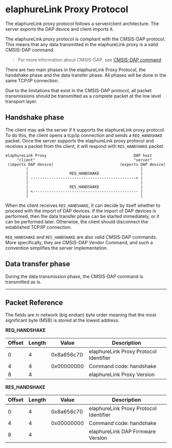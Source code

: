 # elaphureLink Proxy Protocol

The elaphureLink proxy protocol follows a server/client architecture. The server exports the DAP device and client imports it.

The elaphureLink proxy protocol is compliant with the CMSIS-DAP protocol. This means that any data transmitted in the elaphureLink proxy is a valid CMSIS-DAP command.

> For more information about CMSIS-DAP, see [CMSIS-DAP command](https://www.keil.com/pack/doc/CMSIS/DAP/html/group__DAP__Commands__gr.html)

There are two main phases in the elaphureLink Proxy Protocol, the handshake phase and the data transfer phase. All phases will be done in the same TCP/IP connection.

Due to the limitations that exist in the CMSIS-DAP protocol, all packet transmissions should be transmitted as a complete packet at the low level transport layer.

## Handshake phase

The client may ask the server if it supports the elaphureLink proxy protocol. To do this, the client opens a tcp/ip connection and sends a `REQ_HANDSHAKE` packet. Once the server supports the elaphureLink proxy protocol and receives a packet from the client, it will respond with `RES_HANDSHAKE` packet.

```
elaphureLink Proxy                                      DAP host
     "client"                                           "server"
 (imports DAP device)                             (exports DAP device)
         |                                                 |
         |                  REQ_HANDSHAKE                  |
         | ----------------------------------------------> |
         |                                                 |
         |                  RES_HANDSHAKE                  |
         | <---------------------------------------------- |
         |                                                 |
```

When the client receives `RES_HANDSHAKE`, it can decide by itself whether to proceed with the import of DAP devices. If the import of DAP devices is performed, then the data transfer phase can be started immediately, or it can be performed later. Otherwise, the client should disconnect the established TCP/IP connection.


`REQ_HANDSHAKE` and `RES_HANDSHAKE` are also valid CMSIS-DAP commands. More specifically, they are CMSIS-DAP Vendor Command, and such a convention simplifies the server implementation.


## Data transfer phase

During the data transmission phase, the CMSIS-DAP command is transmitted as is.

----

## Packet Reference

The fields are in network (big endian) byte order meaning that the most significant byte (MSB) is stored at the lowest address.

**REQ_HANDSHAKE**

| Offset | Length | Value      | Description                            |
|--------|--------|------------|----------------------------------------|
| 0      | 4      | 0x8a656c70 | elaphureLink Proxy Protocol Identifier |
| 4      | 4      | 0x00000000 | Command code: handshake                |
| 8      | 4      |            | elaphureLink Proxy Version             |


**RES_HANDSHAKE**

| Offset | Length | Value      | Description                            |
|--------|--------|------------|----------------------------------------|
| 0      | 4      | 0x8a656c70 | elaphureLink Proxy Protocol Identifier |
| 4      | 4      | 0x00000000 | Command code: handshake                |
| 8      | 4      |            | elaphureLink DAP Firmware Version      |

